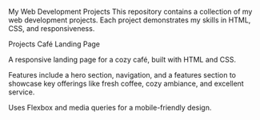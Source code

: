 My Web Development Projects
This repository contains a collection of my web development projects. Each project demonstrates my skills in HTML, CSS, and responsiveness.

Projects
Café Landing Page

A responsive landing page for a cozy café, built with HTML and CSS.

Features include a hero section, navigation, and a features section to showcase key offerings like fresh coffee, cozy ambiance, and excellent service.

Uses Flexbox and media queries for a mobile-friendly design.
